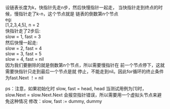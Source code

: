 设链表长度为k，快指针先走n步，然后快慢指针一起走，
当快指针走到终点的时候，慢指针走了k-n，这个节点就是
链表的倒数第n个节点  
eg:  
[1,2,3,4,5], n = 2  
快指针走了2步后:  
slow = 1, fast = 3  
然后快慢一起走:  
slow = 2, fast = 4  
slow = 3, fast = 5  
slow = 4, fast = nil  
因为我们要删除的就是倒数第n个节点，所以需要慢指针在
前一个节点停下，这就需要快指针只走到最后一个节点是就
停止，不能走到nil。因此for循环的终止条件为fast.Next ！= nil

ps：注意，如果初始化时 slow, fast = head, head
当测试用例为[1]时，slow.Next = slow.Next.Next 
会报空指针错误，所以需要用一个虚拟头节点来避免这种情况
修改：slow, fast := dummy, dummy

